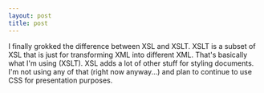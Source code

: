 ```yaml
---
layout: post
title: post 
---
```



I finally grokked the difference between XSL and XSLT. XSLT is a subset of XSL that is just for transforming XML into different XML. That's basically what I'm using (XSLT). XSL adds a lot of other stuff for styling documents. I'm not using any of that (right now anyway...) and plan to continue to use CSS for presentation purposes.
